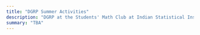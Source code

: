 ```yaml
---
title: "DGRP Summer Activities"
description: "DGRP at the Students' Math Club at Indian Statistical Institute, Kolkata."
summary: "TBA"
---
```

